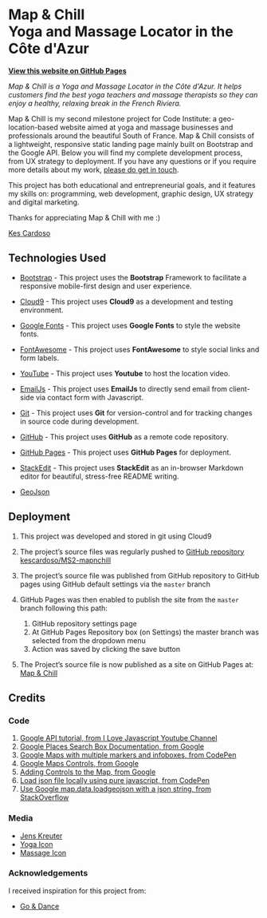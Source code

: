 # Map & Chill <br>Yoga and Massage Locator in the Côte d'Azur

 **[View this website on GitHub Pages](https://kescardoso.github.io/ms2-mapnchill/)**

*Map & Chill is a Yoga and Massage Locator in the Côte d'Azur. It helps customers find the best yoga teachers and massage therapists so they can enjoy a healthy, relaxing break in the French Riviera.*

Map & Chill is my second milestone project for Code Institute: a geo-location-based website aimed at yoga and massage businesses and professionals around the beautiful South of France. Map & Chill consists of a lightweight, responsive static landing page mainly built on Bootstrap and the Google API. Below you will find my complete development process, from UX strategy to deployment. If you have any questions or if you require more details about my work, [please do get in touch](http://kescardoso.com/contact).

This project has both educational and entrepreneurial goals, and it features my skills on: programming, web development, graphic design, UX strategy and digital marketing.

Thanks for appreciating Map & Chill with me :)

[Kes Cardoso](http://www.kescardoso.com)





## Technologies Used

- [Bootstrap](https://getbootstrap.com/) - This project uses the **Bootstrap** Framework to facilitate a responsive mobile-first design and user experience.

- [Cloud9](https://c9.io) - This project uses **Cloud9** as a development and testing environment.

- [Google Fonts](https://fonts.google.com/) - This project uses **Google Fonts** to style the website fonts.

- [FontAwesome](https://fontawesome.com/) - This project uses **FontAwesome** to style social links and form labels.

- [YouTube](https://youtube.com/) - This project uses **Youtube** to host the location video.
 
- [EmailJs](https://www.emailjs.com/) - This project uses **EmailJs** to directly send email from client-side via contact form with Javascript.

- [Git](https://git-scm.com) - This project uses **Git** for version-control and for tracking changes in source code during development. 

- [GitHub](https://github.com/) - This project uses **GitHub** as a remote code repository.

- [GitHub Pages](https://pages.github.com/) - This project uses **GitHub Pages** for deployment.

- [StackEdit](https://pages.github.com/) - This project uses **StackEdit** as an in-browser Markdown editor for beautiful, stress-free README writing.

- [GeoJson](http://geojson.io/)



## Deployment

1. This project was developed and stored in git using Cloud9

2. The project’s source files was regularly pushed to [GitHub repository kescardoso/MS2-mapnchill](https://github.com/kescardoso/ms2-mapnchill)

3. The project’s source file was published from GitHub repository to GitHub pages using GitHub default settings via the `master` branch

4. GitHub Pages was then enabled to publish the site from the `master` branch following this path:
	1. GitHub repository settings page
	2. At GitHub Pages Repository box (on Settings) the master branch was selected from the dropdown menu
	3. Action was saved by clicking the save button

5. The Project’s source file is now published as a site on GitHub Pages at: [Map & Chill](https://kescardoso.github.io/ms2-mapnchill/)

## Credits

### Code
1. [Google API tutorial, from I Love Javascript Youtube Channel](https://www.youtube.com/channel/UCblsLrhM8zjRXy7lV2DJlqQ)
2. [Google Places Search Box Documentation, from Google](https://developers.google.com/maps/documentation/javascript/examples/places-searchbox)
3. [Google Maps with multiple markers and infoboxes, from CodePen](https://codepen.io/olivertaylor/pen/BWWNeb?editors=0010#0)
4. [Google Maps Controls, from Google](https://developers.google.com/maps/documentation/javascript/controls)
5. [Adding Controls to the Map, from Google](https://developers.google.com/maps/documentation/javascript/controls#Adding_Controls_to_the_Map)
6. [Load json file locally using pure javascript, from CodePen](https://codepen.io/KryptoniteDove/post/load-json-file-locally-using-pure-javascript)
7. [Use Google map.data.loadgeojson with a json string, from StackOverflow](https://stackoverflow.com/questions/39483209/how-to-use-google-map-data-loadgeojson-with-a-json-string)

### Media
- [Jens Kreuter](https://unsplash.com/photos/PfK35Iw1JAo)
- [Yoga Icon](https://www.flaticon.com/authors/freepik)
- [Massage Icon](https://www.flaticon.com/authors/freepik)

### Acknowledgements
I received inspiration for this project from:
-  [Go & Dance](https://www.goandance.com/en/)